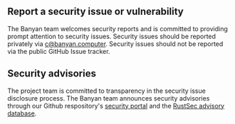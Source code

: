 ## Report a security issue or vulnerability

The Banyan team welcomes security reports and is committed to
providing prompt attention to security issues. Security issues should be
reported privately via [c@banyan.computer][support-email]. Security issues should
not be reported via the public GitHub Issue tracker.

## Security advisories

The project team is committed to transparency in the security issue disclosure
process. The Banyan team announces security advisories through our
Github respository's [security portal][sec-advisories] and the
[RustSec advisory database][rustsec-db].

[rustsec-db]: https://github.com/RustSec/advisory-db
[sec-advisories]: https://github.com/banyancomputer/tomb/security/advisories
[support-email]: mailto:c@banyan.computer
